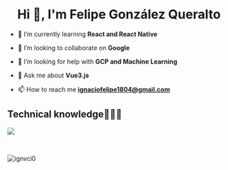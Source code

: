 <h1 align="center">Hi 👋, I'm Felipe González Queralto</h1>

- 🌱 I’m currently learning **React and React Native**

- 👯 I’m looking to collaborate on **Google**

- 🤝 I’m looking for help with **GCP and Machine Learning**

- 💬 Ask me about **Vue3.js**

- 📫 How to reach me **ignaciofelipe1804@gmail.com**

<h2 >Technical knowledge👨🏻‍💻</h2>
<!--tech stack icons-->
<p align="left">
  <a href="https://skillicons.dev">
    <img src="https://skillicons.dev/icons?i=python,django,fastapi,js,vue,angular,nodejs,vuetify,tailwind,bootstrap,materialui,vite,nuxt,css,html,firebase,github,docker,ai,ps,xd,cloudflare,gcp,mongodb,mysql,cloudflare&perline=12" />
  </a>
</p>
<br>

<p><img align="center" src="https://github-readme-stats.vercel.app/api/top-langs?username=ignvci0&show_icons=true&locale=en&layout=compact" alt="ignvci0" /></p>
